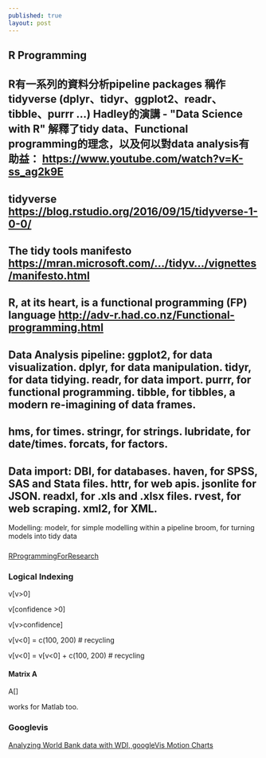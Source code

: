 ```yaml
---
published: true
layout: post
---
```

## R Programming

R有一系列的資料分析pipeline packages 稱作 tidyverse
(dplyr、tidyr、ggplot2、readr、tibble、purrr ...)
Hadley的演講 - "Data Science with R" 解釋了tidy data、Functional programming的理念，以及何以對data analysis有助益：
https://www.youtube.com/watch?v=K-ss_ag2k9E
--
tidyverse
https://blog.rstudio.org/2016/09/15/tidyverse-1-0-0/
--
The tidy tools manifesto
https://mran.microsoft.com/…/tidyv…/vignettes/manifesto.html
--
R, at its heart, is a functional programming (FP) language
http://adv-r.had.co.nz/Functional-programming.html
--
Data Analysis pipeline:
ggplot2, for data visualization.
dplyr, for data manipulation.
tidyr, for data tidying.
readr, for data import.
purrr, for functional programming.
tibble, for tibbles, a modern re-imagining of data frames.
--
hms, for times.
stringr, for strings.
lubridate, for date/times.
forcats, for factors.
--
Data import:
DBI, for databases.
haven, for SPSS, SAS and Stata files.
httr, for web apis.
jsonlite for JSON.
readxl, for .xls and .xlsx files.
rvest, for web scraping.
xml2, for XML.
--
Modelling:
modelr, for simple modelling within a pipeline
broom, for turning models into tidy data

### 
[RProgrammingForResearch](https://geanders.github.io/RProgrammingForResearch/exploring-data-1.html)

### Logical Indexing

v[v>0]

v[confidence >0]

v[v>confidence]

v[v<0] = c(100, 200)  \# recycling

v[v<0] = v[v<0] + c(100, 200)  \# recycling


#### Matrix A


A[]


works for Matlab too.


### Googlevis

[Analyzing World Bank data with WDI, googleVis Motion Charts](https://www.r-bloggers.com/analyzing-world-bank-data-with-wdi-googlevis-motion-charts/?utm_source=feedburner&utm_medium=feed&utm_campaign=Feed%3A+RBloggers+%28R+bloggers%29)

